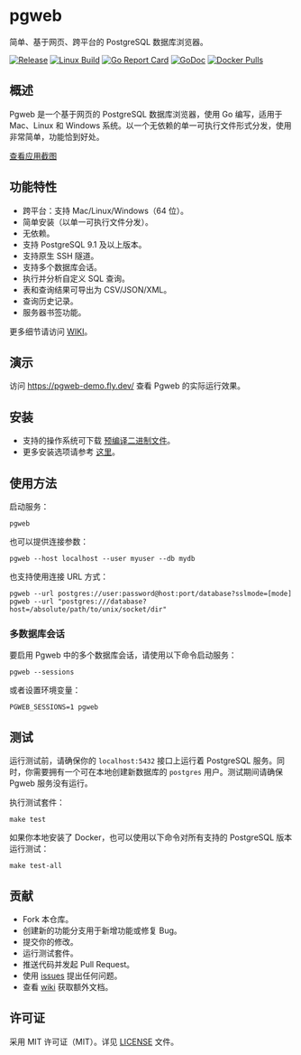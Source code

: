 # pgweb

简单、基于网页、跨平台的 PostgreSQL 数据库浏览器。

[![Release](https://edas-hz.oss-cn-hangzhou.aliyuncs.com/edas-apps/charts-store/pgweb/image/pgweb.svg)](https://github.com/sosedoff/pgweb/releases)
[![Linux Build](https://edas-hz.oss-cn-hangzhou.aliyuncs.com/edas-apps/charts-store/pgweb/image/badge.svg)](https://github.com/sosedoff/pgweb/actions?query=branch%3Amain)
[![Go Report Card](https://edas-hz.oss-cn-hangzhou.aliyuncs.com/edas-apps/charts-store/pgweb/image/68747470733a2f2f676f7265706f7274636172642e636f6d2f62616467652f6769746875622e636f6d2f736f7365646f66662f7067776562.svg)](https://goreportcard.com/report/github.com/sosedoff/pgweb)
[![GoDoc](https://edas-hz.oss-cn-hangzhou.aliyuncs.com/edas-apps/charts-store/pgweb/image/68747470733a2f2f676f646f632e6f72672f6769746875622e636f6d2f736f7365646f66662f70677765623f7374617475732e737667.svg)](https://godoc.org/github.com/sosedoff/pgweb)
[![Docker Pulls](https://edas-hz.oss-cn-hangzhou.aliyuncs.com/edas-apps/charts-store/pgweb/image/pgweb.svg)](https://hub.docker.com/r/sosedoff/pgweb/)

## 概述

Pgweb 是一个基于网页的 PostgreSQL 数据库浏览器，使用 Go 编写，适用于 Mac、Linux 和 Windows 系统。以一个无依赖的单一可执行文件形式分发，使用非常简单，功能恰到好处。

[查看应用截图](SCREENS.md)

## 功能特性

- 跨平台：支持 Mac/Linux/Windows（64 位）。
- 简单安装（以单一可执行文件分发）。
- 无依赖。
- 支持 PostgreSQL 9.1 及以上版本。
- 支持原生 SSH 隧道。
- 支持多个数据库会话。
- 执行并分析自定义 SQL 查询。
- 表和查询结果可导出为 CSV/JSON/XML。
- 查询历史记录。
- 服务器书签功能。

更多细节请访问 [WIKI](https://github.com/sosedoff/pgweb/wiki)。

## 演示

访问 https://pgweb-demo.fly.dev/ 查看 Pgweb 的实际运行效果。

## 安装

- 支持的操作系统可下载 [预编译二进制文件](https://github.com/sosedoff/pgweb/releases)。
- 更多安装选项请参考 [这里](https://github.com/sosedoff/pgweb/wiki/Installation)。

## 使用方法

启动服务：

```
pgweb
```

也可以提供连接参数：

```
pgweb --host localhost --user myuser --db mydb
```

也支持使用连接 URL 方式：

```
pgweb --url postgres://user:password@host:port/database?sslmode=[mode]
pgweb --url "postgres:///database?host=/absolute/path/to/unix/socket/dir"
```

### 多数据库会话

要启用 Pgweb 中的多个数据库会话，请使用以下命令启动服务：

```
pgweb --sessions
```

或者设置环境变量：

```
PGWEB_SESSIONS=1 pgweb
```

## 测试

运行测试前，请确保你的 `localhost:5432` 接口上运行着 PostgreSQL 服务。同时，你需要拥有一个可在本地创建新数据库的 `postgres` 用户。测试期间请确保 Pgweb 服务没有运行。

执行测试套件：

```
make test
```

如果你本地安装了 Docker，也可以使用以下命令对所有支持的 PostgreSQL 版本运行测试：

```
make test-all
```

## 贡献

- Fork 本仓库。
- 创建新的功能分支用于新增功能或修复 Bug。
- 提交你的修改。
- 运行测试套件。
- 推送代码并发起 Pull Request。
- 使用 [issues](https://github.com/sosedoff/pgweb/issues) 提出任何问题。
- 查看 [wiki](https://github.com/sosedoff/pgweb/wiki) 获取额外文档。

## 许可证

采用 MIT 许可证（MIT）。详见 [LICENSE](LICENSE) 文件。